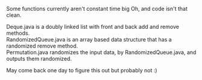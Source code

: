 Some functions currently aren't constant time big Oh, and code isn't that clean. 

Deque.java is a doubly linked list with front and back add and remove methods.  
RandomizedQueue.java is an array based data structure that has a randomized remove method.  
Permutation.java randomizes the input data, by RandomizedQueue.java, and outputs them randomized.

May come back one day to figure this out but probably not :)

